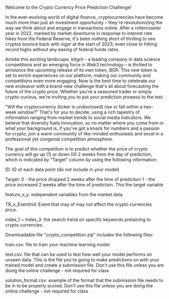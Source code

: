 Welcome to the Crypto Currency Price Prediction Challenge!

In the ever-evolving world of digital finance, cryptocurrencies have become much more than just an investment opportunity – they're revolutionizing the way we think about and engage in transactions online. After a rollercoaster year in 2022, marked by market downturns in response to interest rate hikes from the Federal Reserve, it's been nothing short of thrilling to see cryptos bounce back with vigor at the start of 2023, even close to hitting record highs without any easing of federal funds rates.

Amidst this exciting landscape, bitgrit – a leading company in data science competitions and an emerging force in Web3 technology – is thrilled to announce the upcoming release of its own token, BGR. This new token is set to enrich experiences on our platform, making our community and competitions even more engaging. Now is the best time to celebrate our new endeavor with a brand-new challenge that's all about forecasting the future of the crypto price. Whether you're a seasoned trader or simply crypto-curious, we're inviting you to put your prediction prowess to the test.

"Will the cryptocurrency (ticker is undisclosed) rise or fall within a two-week window?" That's for you to decide, using a rich tapestry of information ranging from market trends to social media indicators. We believe that diversity fuels innovation, so no matter where you come from or what your background is, if you've got a knack for numbers and a passion for crypto, join a warm community of like-minded enthusiasts and excel in a professional yet congenial competition atmosphere.

The goal of this competition is to predict whether the price of crypto currency will go up (1) or down (0) 2 weeks from the day of prediction, which is indicated by "Target" column by using the following information:

ID: ID of each data point (do not include in your model)

Target: 0 - the price dropped 2 weeks after the time of prediction 1 - the price increased 2 weeks after the time of prediction. This the target variable

feature_x_y: independent variables from the market data.

TR_x_EventInd: Event that may of may not affect the crypto currencies price.

index_1 ~ index_3: the search trend on specific keywords pretaining to crypto currencies.

Downloadable file "crypto_competition.zip" includes the following files:

train.csv: file to train your machine learning model.

test.csv: file that can be used to test how well your model performs on unseen data. This is the file you're going to make predictions on with your trained model and create a submission file. Don't use this file unless you are doing the online challenge - not required for class

solution_format.csv: example of the format that the submission file needs to be in to be properly scored. Don't use this file unless you are doing the online challenge - not required for class

